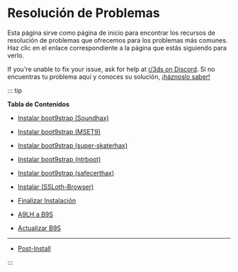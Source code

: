 # Resolución de Problemas

Esta página sirve como página de inicio para encontrar los recursos de resolución de problemas que ofrecemos para los problemas más comunes. Haz clic en el enlace correspondiente a la página que estás siguiendo para verlo.

If you're unable to fix your issue, ask for help at [r/3ds on Discord](https://discord.gg/3ds). Si no encuentras tu problema aquí y conoces su solución, [¡háznoslo saber!](https://github.com/hacks-guide/Guide_3DS/issues)

::: tip

**Tabla de Contenidos**

- [Instalar boot9strap (Soundhax)](troubleshooting-soundhax)

- [Instalar boot9strap (MSET9)](troubleshooting-mset9)

- [Instalar boot9strap (super-skaterhax)](troubleshooting-super-skaterhax)

- [Instalar boot9strap (ntrboot)](troubleshooting-ntrboot)

- [Instalar boot9strap (safecerthax)](troubleshooting-safecerthax)

- [Instalar (SSLoth-Browser)](troubleshooting-ssloth-browser)

- [Finalizar Instalación](troubleshooting-finalizing-setup)

- [A9LH a B9S](troubleshooting-a9lh-to-b9s)

- [Actualizar B9S](troubleshooting-updating-b9s)

---

- [Post-Install](troubleshooting-post-install)

:::
